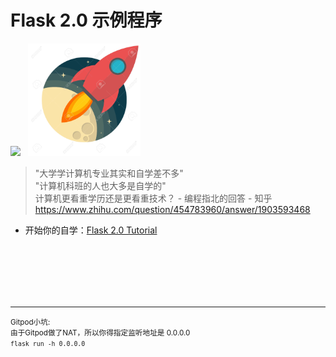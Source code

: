 # Flask 2.0 示例程序

<!-- ![flask-logo](https://flask.palletsprojects.com/en/2.0.x/_static/flask-icon.png) -->

<span>
    <img src="https://flask.palletsprojects.com/en/2.0.x/_static/flask-icon.png"/>
    &nbsp;
    <img src="flaskr/static/apple-touch-icon.png"/>
</span>

>"大学学计算机专业其实和自学差不多"  
>"计算机科班的人也大多是自学的"  
>计算机更看重学历还是更看重技术？ - 编程指北的回答 - 知乎  
>https://www.zhihu.com/question/454783960/answer/1903593468  


- 开始你的自学：[Flask 2.0 Tutorial](https://flask.palletsprojects.com/en/2.0.x/tutorial/)


<br>
<br>
<br>
<br>
<br>

<hr>

<small>
Gitpod小坑:<br>
由于Gitpod做了NAT，所以你得指定监听地址是 0.0.0.0<br>
<code>flask run -h 0.0.0.0</code>
</small>